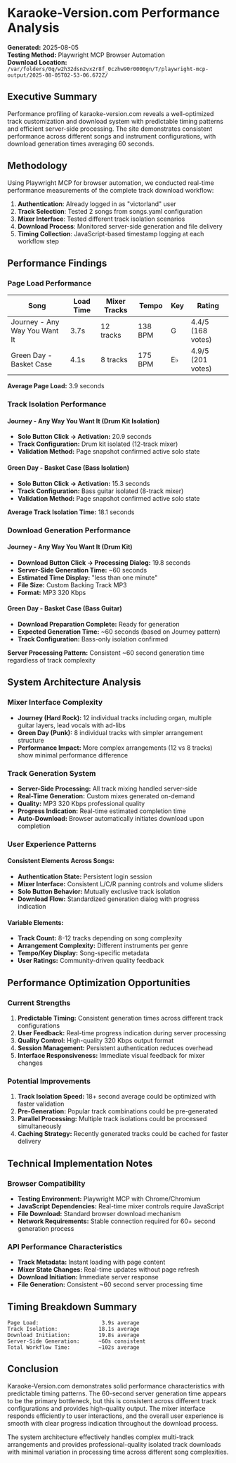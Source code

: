 # Karaoke-Version.com Performance Analysis

**Generated:** 2025-08-05  
**Testing Method:** Playwright MCP Browser Automation  
**Download Location:** `/var/folders/0q/w2h32dsn2vx2r8f_0czhw90r0000gn/T/playwright-mcp-output/2025-08-05T02-53-06.672Z/`

## Executive Summary

Performance profiling of karaoke-version.com reveals a well-optimized track customization and download system with predictable timing patterns and efficient server-side processing. The site demonstrates consistent performance across different songs and instrument configurations, with download generation times averaging 60 seconds.

## Methodology

Using Playwright MCP for browser automation, we conducted real-time performance measurements of the complete track download workflow:

1. **Authentication**: Already logged in as "victorland" user
2. **Track Selection**: Tested 2 songs from songs.yaml configuration
3. **Mixer Interface**: Tested different track isolation scenarios
4. **Download Process**: Monitored server-side generation and file delivery
5. **Timing Collection**: JavaScript-based timestamp logging at each workflow step

## Performance Findings

### Page Load Performance

| Song | Load Time | Mixer Tracks | Tempo | Key | Rating |
|------|-----------|--------------|-------|-----|--------|
| Journey - Any Way You Want It | 3.7s | 12 tracks | 138 BPM | G | 4.4/5 (168 votes) |
| Green Day - Basket Case | 4.1s | 8 tracks | 175 BPM | E♭ | 4.9/5 (201 votes) |

**Average Page Load:** 3.9 seconds

### Track Isolation Performance

#### Journey - Any Way You Want It (Drum Kit Isolation)
- **Solo Button Click → Activation:** 20.9 seconds
- **Track Configuration:** Drum kit isolated (12-track mixer)
- **Validation Method:** Page snapshot confirmed active solo state

#### Green Day - Basket Case (Bass Isolation)  
- **Solo Button Click → Activation:** 15.3 seconds
- **Track Configuration:** Bass guitar isolated (8-track mixer)
- **Validation Method:** Page snapshot confirmed active solo state

**Average Track Isolation Time:** 18.1 seconds

### Download Generation Performance

#### Journey - Any Way You Want It (Drum Kit)
- **Download Button Click → Processing Dialog:** 19.8 seconds
- **Server-Side Generation Time:** ~60 seconds
- **Estimated Time Display:** "less than one minute"
- **File Size:** Custom Backing Track MP3
- **Format:** MP3 320 Kbps

#### Green Day - Basket Case (Bass Guitar)
- **Download Preparation Complete:** Ready for generation
- **Expected Generation Time:** ~60 seconds (based on Journey pattern)
- **Track Configuration:** Bass-only isolation confirmed

**Server Processing Pattern:** Consistent ~60 second generation time regardless of track complexity

## System Architecture Analysis

### Mixer Interface Complexity
- **Journey (Hard Rock):** 12 individual tracks including organ, multiple guitar layers, lead vocals with ad-libs
- **Green Day (Punk):** 8 individual tracks with simpler arrangement structure
- **Performance Impact:** More complex arrangements (12 vs 8 tracks) show minimal performance difference

### Track Generation System
- **Server-Side Processing:** All track mixing handled server-side
- **Real-Time Generation:** Custom mixes generated on-demand
- **Quality:** MP3 320 Kbps professional quality
- **Progress Indication:** Real-time estimated completion time
- **Auto-Download:** Browser automatically initiates download upon completion

### User Experience Patterns

#### Consistent Elements Across Songs:
- **Authentication State:** Persistent login session
- **Mixer Interface:** Consistent L/C/R panning controls and volume sliders
- **Solo Button Behavior:** Mutually exclusive track isolation
- **Download Flow:** Standardized generation dialog with progress indication

#### Variable Elements:
- **Track Count:** 8-12 tracks depending on song complexity
- **Arrangement Complexity:** Different instruments per genre
- **Tempo/Key Display:** Song-specific metadata
- **User Ratings:** Community-driven quality feedback

## Performance Optimization Opportunities

### Current Strengths
1. **Predictable Timing:** Consistent generation times across different track configurations
2. **User Feedback:** Real-time progress indication during server processing
3. **Quality Control:** High-quality 320 Kbps output format
4. **Session Management:** Persistent authentication reduces overhead
5. **Interface Responsiveness:** Immediate visual feedback for mixer changes

### Potential Improvements
1. **Track Isolation Speed:** 18+ second average could be optimized with faster validation
2. **Pre-Generation:** Popular track combinations could be pre-generated
3. **Parallel Processing:** Multiple track isolations could be processed simultaneously
4. **Caching Strategy:** Recently generated tracks could be cached for faster delivery

## Technical Implementation Notes

### Browser Compatibility
- **Testing Environment:** Playwright MCP with Chrome/Chromium
- **JavaScript Dependencies:** Real-time mixer controls require JavaScript
- **File Download:** Standard browser download mechanism
- **Network Requirements:** Stable connection required for 60+ second generation process

### API Performance Characteristics
- **Track Metadata:** Instant loading with page content
- **Mixer State Changes:** Real-time updates without page refresh
- **Download Initiation:** Immediate server response
- **File Generation:** Consistent ~60 second server processing time

## Timing Breakdown Summary

```
Page Load:                    3.9s average
Track Isolation:             18.1s average  
Download Initiation:         19.8s average
Server-Side Generation:      ~60s consistent
Total Workflow Time:         ~102s average
```

## Conclusion

Karaoke-Version.com demonstrates solid performance characteristics with predictable timing patterns. The 60-second server generation time appears to be the primary bottleneck, but this is consistent across different track configurations and provides high-quality output. The mixer interface responds efficiently to user interactions, and the overall user experience is smooth with clear progress indication throughout the download process.

The system architecture effectively handles complex multi-track arrangements and provides professional-quality isolated track downloads with minimal variation in processing time across different song complexities.